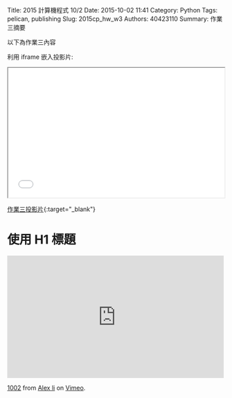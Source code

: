 Title: 2015 計算機程式 10/2
Date: 2015-10-02 11:41
Category: Python
Tags: pelican, publishing
Slug: 2015cp_hw_w3
Authors: 40423110
Summary: 作業三摘要

以下為作業三內容

利用 iframe 嵌入投影片:

<iframe src="40423110_cp_w3.html" width="500" height="300"></iframe>

[作業三投影片](40423110_cp_w3.html){:target="_blank"}

使用 H1 標題
============

<iframe src="https://player.vimeo.com/video/146109335" width="500" height="283" frameborder="0" webkitallowfullscreen mozallowfullscreen allowfullscreen></iframe> <p><a href="https://vimeo.com/146109335">1002</a> from <a href="https://vimeo.com/user44960495">Alex li</a> on <a href="https://vimeo.com">Vimeo</a>.</p>